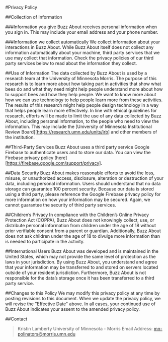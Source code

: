 #Privacy Policy

##Collection of Information

###Information you give
Buzz About receives personal information when you sign in. This may include your email address and your phone number.

###Information we collect automatically
We collect information about your interactions in Buzz About. While Buzz About itself does not collect any information automatically about your machine, third party services that we use may collect that information. Check the privacy policies of our third party services below to read about the information they collect.

##Use of Information
The data collected by Buzz About is used by a research team at the University of Minnesota Morris. The purpose of this research is to learn more about how taking part in activities that show what bees do and what they need might help people understand more about how to support bees and how they help people. We want to know more about how we can use technology to help people learn more from these activities. The results of this research might help people design technology in a way that helps people learn more effectively.
In line with ethical guidelines for research, efforts will be made to limit the use of any data collected by Buzz About, including personal information, to the people who need to view the information. This may include the [University of Minnesota Institutional Review Board][https://research.umn.edu/units/irb] and other members of the institution.</p>

##Third-Party Services
Buzz About uses a third party service Google Firebase to authenticate users and to store our data. You can view the Firebase privacy policy [here][https://firebase.google.com/support/privacy].

##Data Security
Buzz About makes reasonable efforts to avoid the loss, misuse, or unauthorized access, disclosure, alteration or destruction of your data, including personal information. Users should understand that no data storage can guarantee 100 percent security. Because our data is stored using a third party, please reference the Google Firebase privacy policy for more information on how your information may be secured. Again, we cannot guarantee the security of third party services.

##Children’s Privacy
In compliance with the Children’s Online Privacy Protection Act (COPPA), Buzz About does not knowingly collect, use, or distribute personal information from children under the age of 18 without prior verifiable consent from a parent or guardian. Additionally, Buzz About does not ask children under the age of 18 to divulge more information than is needed to participate in the activity.

##International Users
Buzz About was developed and is maintained in the United States, which may not provide the same level of protection as the laws in your jurisdiction. By using Buzz About, you understand and agree that your information may be transferred to and stored on servers located outside of your resident jurisdiction. Furthermore, Buzz About is not responsible for the data’s storage once it has been transferred to a third party service.

##Changes to this Policy
We may modify this privacy policy at any time by posting revisions to this document. When we update the privacy policy, we will revise the "Effective Date" above. In all cases, your continued use of Buzz About indicates your assent to the amended privacy policy.

##Contact
  > Kristin Lamberty
  > University of Minnesota - Morris
  > Email Address: <mn-polinators@morris.umn.edu>
